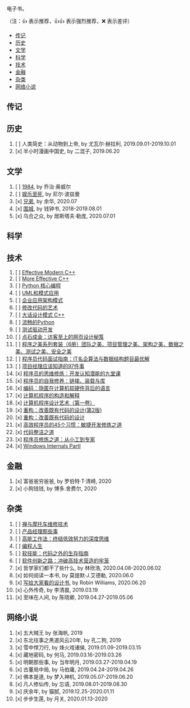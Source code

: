 电子书。

（注：:+1: 表示推荐，:+1::+1: 表示强烈推荐，:x: 表示差评）

- [传记](#传记)
- [历史](#历史)
- [文学](#文学)
- [科学](#科学)
- [技术](#技术)
- [金融](#金融)
- [杂类](#杂类)
- [网络小说](#网络小说)

## 传记


## 历史

1. [ ] 人类简史：从动物到上帝, by 尤瓦尔·赫拉利, 2019.09.01-2019.10.01
1. [x] 半小时漫画中国史, by 二混子, 2019.06.20

## 文学

1. [ ] [1984](books/文学/一九八四.pdf), by 乔治·奥威尔
1. [ ] [娱乐至死](books/文学/娱乐至死.pdf), by 尼尔·波兹曼
1. [x] [兄弟](books/文学/兄弟.pdf), by 余华, 2020.07
1. [x] [围城](books/文学/围城.pdf), by 钱钟书, 2018-2019.08.01
1. [x] 乌合之众, by 居斯塔夫·勒庞, 2020.07.01

## 科学


## 技术

1. [ ] [Effective Modern C++](books/技术/EffectiveModernCpp.pdf)
2. [ ] [More Effective C++](books/技术/MoreEffectiveCpp.pdf)
3. [ ] [Python 核心编程](books/技术/Python核心编程（第三版）.pdf)
4. [ ] [UML和模式应用](books/技术/UML和模式应用（中文第三版）.pdf)
5. [ ] [企业应用架构模式](books/技术/企业应用架构模式.pdf)
6. [ ] [修改代码的艺术](books/技术/修改代码的艺术.pdf)
7.  [ ] [大话设计模式 C++](books/技术/大话设计模式C++.pdf)
8.  [ ] [流畅的Python](books/技术/流畅的Python.pdf)
9.  [ ] [测试驱动开发](books/技术/测试驱动开发.pdf)
10. [ ] [点石成金：访客至上的网页设计秘笈](books/技术/点石成金：访客至上的网页设计秘笈.pdf)
11. [ ] [程序之美系列套装（6册）团队之美、项目管理之美、架构之美、数据之美、测试之美、安全之美](books/技术/程序之美系列套装（6册）团队之美、项目管理之美、架构之美、数据之美、测试之美、安全之美.pdf)
12. [ ] [程序员代码面试指南：IT名企算法与数据结构题目最优解](books/技术/程序员代码面试指南：IT名企算法与数据结构题目最优解.pdf)
13. [ ] [项目经理应该知道的97件事](books/技术/项目经理应该知道的97件事.pdf)
14. [x] [程序员的思维修炼：开发认知潜能的九堂课](books/技术/程序员的思维修炼：开发认知潜能的九堂课.pdf)
15. [x] [程序员的自我修养：链接、装载与库](books/技术/程序员的自我修养：链接、装载与库.pdf)
16. [x] [编码：隐匿在计算机软硬件背后的语言](books/技术/编码：隐匿在计算机软硬件背后的语言.pdf)
17. [x] [计算机程序的构造和解释](books/技术/计算机程序的构造和解释.pdf)
18. [x] [计算机程序设计艺术（第一卷）](books/技术/计算机程序设计艺术（第一卷）.pdf)
19. [x] [重构：改善既有代码的设计(第2版)](books/技术/重构：改善既有代码的设计(第2版).pdf)
20. [x] [重构：改善既有代码的设计](books/技术/重构：改善既有代码的设计.pdf)
21. [x] [高效程序员的45个习惯：敏捷开发修炼之道](books/技术/高效程序员的45个习惯：敏捷开发修炼之道.pdf)
22. [x] [代码整洁之道](books/技术/代码整洁之道.pdf)
23. [x] [程序员修炼之道：从小工到专家](books/技术/程序员修炼之道：从小工到专家.pdf)
24. [x] [Windows Internals PartI](books/技术/UML和模式应用（中文第三版）.pdf)

## 金融

1. [x] 富爸爸穷爸爸, by 罗伯特·T·清崎, 2020
1. [x] 小狗钱钱, by 博多.舍费尔, 2020

## 杂类

1. [ ] [禅与摩托车维修技术](books/杂类/禅与摩托车维修艺术.pdf)
2. [ ] [产品经理那些事](books/杂类/产品经理那些事儿.pdf)
3. [ ] [高能工作法：终结低效努力的深度思维](books/杂类/高能工作法：终结低效努力的深度思维.pdf)
4. [ ] [编程人生](books/杂类/编程人生.pdf)
5. [ ] [软技能：代码之外的生存指南](books/杂类/软技能：代码之外的生存指南.pdf)
6. [ ] [软件创新之路：冲破高技术营造的牢笼](books/杂类/软件创新之路：冲破高技术营造的牢笼.pdf)
7. [x] 哲学家们都干了些什么, by 林欣浩, 2020.04.08-2020.06.02
8. [x] 如何阅读一本书, by 莫提默·J.艾德勒, 2020.06.0
9. [x] [写给大家看的设计书](books/杂类/写给大家看的设计书.pdf), by Robin Williams, 2020.06.20
10. [x] 心外传奇, by 李清晨, 2019.03.19
11. [x] 至味在人间, by 陈晓卿, 2019.04.27-2019.05.06

## 网络小说

1. [x] 五大贼王 by 张海帆, 2019
1. [x] 东北往事之黑道风云20年, by 孔二狗, 2019
1. [x] 雪中悍刀行, by 烽火戏诸侯, 2019.01.09-2019.03.15
1. [x] 藏地密码, by 何马, 2019.03.16-2019.03.26
1. [x] 明朝那些事, by 当年明月, 2019.03.27-2019.04.19
1. [x] 古董局中局, by 马伯庸, 2019.04.24-2019.04.26
1. [x] 佛本是道, by 梦入神机, 2019.05.07-2019.06.20
1. [x] 凡人修仙传, by 忘语, 2019.08.01-2019.08.30
1. [x] 庆余年, by 猫腻, 2019.12.25-2020.01.11
1. [x] 步步生莲, by 月关, 2020.01.13-2020

